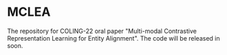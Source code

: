 # MCLEA

The repository for COLING-22 oral paper "Multi-modal Contrastive Representation Learning for Entity Alignment".
The code will be released in soon.
